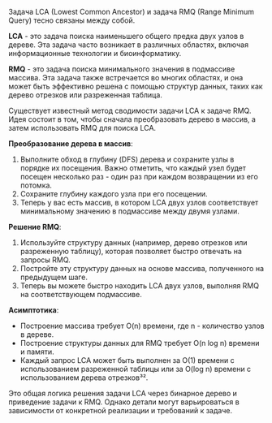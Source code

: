 Задача LCA (Lowest Common Ancestor) и задача RMQ (Range Minimum Query) тесно связаны между собой.

**LCA** - это задача поиска наименьшего общего предка двух узлов в дереве. Эта задача часто возникает в различных
областях, включая информационные технологии и биоинформатику.

**RMQ** - это задача поиска минимального значения в подмассиве массива. Эта задача также встречается во многих областях,
и она может быть эффективно решена с помощью структур данных, таких как дерево отрезков или разреженная таблица.

Существует известный метод сводимости задачи LCA к задаче RMQ. Идея состоит в том, чтобы сначала преобразовать дерево в
массив, а затем использовать RMQ для поиска LCA.

**Преобразование дерева в массив**:

1. Выполните обход в глубину (DFS) дерева и сохраните узлы в порядке их посещения. Важно отметить, что каждый узел будет
   посещен несколько раз - один раз при каждом возвращении из его потомка.
2. Сохраните глубину каждого узла при его посещении.
3. Теперь у вас есть массив, в котором LCA двух узлов соответствует минимальному значению в подмассиве между двумя
   узлами.

**Решение RMQ**:

1. Используйте структуру данных (например, дерево отрезков или разреженную таблицу), которая позволяет быстро отвечать
   на запросы RMQ.
2. Постройте эту структуру данных на основе массива, полученного на предыдущем шаге.
3. Теперь вы можете быстро находить LCA двух узлов, выполняя RMQ на соответствующем подмассиве.

**Асимптотика**:

- Построение массива требует O(n) времени, где n - количество узлов в дереве.
- Построение структуры данных для RMQ требует O(n log n) времени и памяти.
- Каждый запрос LCA может быть выполнен за O(1) времени с использованием разреженной таблицы или за O(log n) времени с
  использованием дерева отрезков³².

Это общая логика решения задачи LCA через бинарное дерево и приведение задачи к RMQ. Однако детали могут варьироваться в
зависимости от конкретной реализации и требований к задаче.
